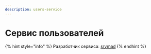 ```yaml
---
description: users-service
---
```


# Сервис пользователей















{% hint style="info" %}
Разработчик сервиса: [srymad](https://github.com/sryosz)
{% endhint %}

